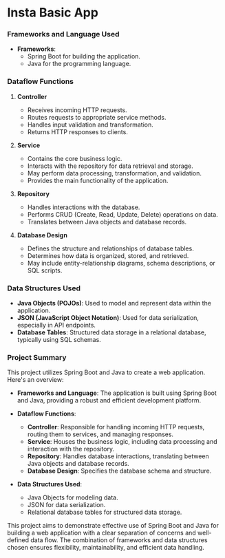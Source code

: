 # Insta Basic App

### Frameworks and Language Used

- **Frameworks**:
  - Spring Boot for building the application.
  - Java for the programming language.

### Dataflow Functions

1. **Controller**
   - Receives incoming HTTP requests.
   - Routes requests to appropriate service methods.
   - Handles input validation and transformation.
   - Returns HTTP responses to clients.

2. **Service**
   - Contains the core business logic.
   - Interacts with the repository for data retrieval and storage.
   - May perform data processing, transformation, and validation.
   - Provides the main functionality of the application.

3. **Repository**
   - Handles interactions with the database.
   - Performs CRUD (Create, Read, Update, Delete) operations on data.
   - Translates between Java objects and database records.

4. **Database Design**
   - Defines the structure and relationships of database tables.
   - Determines how data is organized, stored, and retrieved.
   - May include entity-relationship diagrams, schema descriptions, or SQL scripts.

### Data Structures Used

- **Java Objects (POJOs)**: Used to model and represent data within the application.
- **JSON (JavaScript Object Notation)**: Used for data serialization, especially in API endpoints.
- **Database Tables**: Structured data storage in a relational database, typically using SQL schemas.

### Project Summary

This project utilizes Spring Boot and Java to create a web application. Here's an overview:

- **Frameworks and Language**: The application is built using Spring Boot and Java, providing a robust and efficient development platform.

- **Dataflow Functions**:
  - **Controller**: Responsible for handling incoming HTTP requests, routing them to services, and managing responses.
  - **Service**: Houses the business logic, including data processing and interaction with the repository.
  - **Repository**: Handles database interactions, translating between Java objects and database records.
  - **Database Design**: Specifies the database schema and structure.

- **Data Structures Used**:
  - Java Objects for modeling data.
  - JSON for data serialization.
  - Relational database tables for structured data storage.

This project aims to demonstrate effective use of Spring Boot and Java for building a web application with a clear separation of concerns and well-defined data flow. The combination of frameworks and data structures chosen ensures flexibility, maintainability, and efficient data handling.

